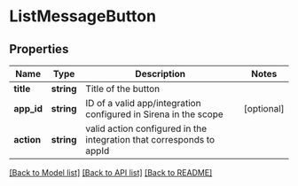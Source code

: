 # ListMessageButton

## Properties
Name | Type | Description | Notes
------------ | ------------- | ------------- | -------------
**title** | **string** | Title of the button | 
**app_id** | **string** | ID of a valid app/integration configured in Sirena in the scope | [optional] 
**action** | **string** | valid action configured in the integration that corresponds to appId | 

[[Back to Model list]](../README.md#documentation-for-models) [[Back to API list]](../README.md#documentation-for-api-endpoints) [[Back to README]](../README.md)


